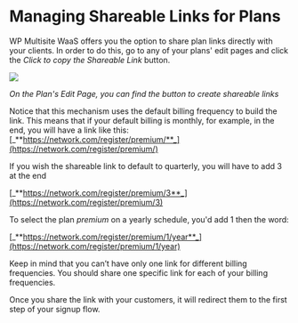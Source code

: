 # Managing Shareable Links for Plans

WP Multisite WaaS offers you the option to share plan links directly with your clients. In order to do this, go to any of your plans' edit pages and click the _Click to copy the Shareable Link_ button.

![](https://wp-ultimo-space.fra1.cdn.digitaloceanspaces.com/hs-file-2DJoMvapXh.png)

_On the Plan's Edit Page, you can find the button to create shareable links_

Notice that this mechanism uses the default billing frequency to build the link. This means that if your default billing is monthly, for example, in the end, you will have a link like this: [_**https://network.com/register/premium/**_](https://network.com/register/premium/)

If you wish the shareable link to default to quarterly, you will have to add 3 at the end

[_**https://network.com/register/premium/3**_](https://network.com/register/premium/3)

To select the plan _premium_ on a yearly schedule, you'd add 1 then the word:

[_**https://network.com/register/premium/1/year**_](https://network.com/register/premium/1/year)

Keep in mind that you can’t have only one link for different billing frequencies. You should share one specific link for each of your billing frequencies.

Once you share the link with your customers, it will redirect them to the first step of your signup flow.
